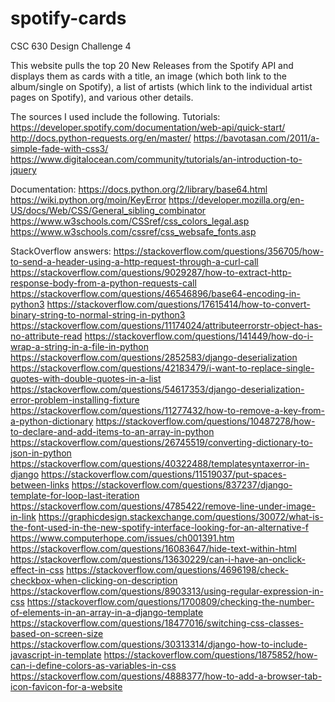 # spotify-cards
CSC 630 Design Challenge 4

This website pulls the top 20 New Releases from the Spotify API and displays them as cards with a title, an image (which both link to the album/single on Spotify), a list of artists (which link to the individual artist pages on Spotify), and various other details.

The sources I used include the following.
Tutorials:
https://developer.spotify.com/documentation/web-api/quick-start/
http://docs.python-requests.org/en/master/
https://bavotasan.com/2011/a-simple-fade-with-css3/
https://www.digitalocean.com/community/tutorials/an-introduction-to-jquery

Documentation:
https://docs.python.org/2/library/base64.html
https://wiki.python.org/moin/KeyError
https://developer.mozilla.org/en-US/docs/Web/CSS/General_sibling_combinator
https://www.w3schools.com/CSSref/css_colors_legal.asp
https://www.w3schools.com/cssref/css_websafe_fonts.asp

StackOverflow answers:
https://stackoverflow.com/questions/356705/how-to-send-a-header-using-a-http-request-through-a-curl-call
https://stackoverflow.com/questions/9029287/how-to-extract-http-response-body-from-a-python-requests-call
https://stackoverflow.com/questions/46546896/base64-encoding-in-python3
https://stackoverflow.com/questions/17615414/how-to-convert-binary-string-to-normal-string-in-python3
https://stackoverflow.com/questions/11174024/attributeerrorstr-object-has-no-attribute-read
https://stackoverflow.com/questions/141449/how-do-i-wrap-a-string-in-a-file-in-python
https://stackoverflow.com/questions/2852583/django-deserialization
https://stackoverflow.com/questions/42183479/i-want-to-replace-single-quotes-with-double-quotes-in-a-list
https://stackoverflow.com/questions/54617353/django-deserialization-error-problem-installing-fixture
https://stackoverflow.com/questions/11277432/how-to-remove-a-key-from-a-python-dictionary
https://stackoverflow.com/questions/10487278/how-to-declare-and-add-items-to-an-array-in-python
https://stackoverflow.com/questions/26745519/converting-dictionary-to-json-in-python
https://stackoverflow.com/questions/40322488/templatesyntaxerror-in-django
https://stackoverflow.com/questions/11519037/put-spaces-between-links
https://stackoverflow.com/questions/837237/django-template-for-loop-last-iteration
https://stackoverflow.com/questions/4785422/remove-line-under-image-in-link
https://graphicdesign.stackexchange.com/questions/30072/what-is-the-font-used-in-the-new-spotify-interface-looking-for-an-alternative-f
https://www.computerhope.com/issues/ch001391.htm
https://stackoverflow.com/questions/16083647/hide-text-within-html
https://stackoverflow.com/questions/13630229/can-i-have-an-onclick-effect-in-css
https://stackoverflow.com/questions/4696198/check-checkbox-when-clicking-on-description
https://stackoverflow.com/questions/8903313/using-regular-expression-in-css
https://stackoverflow.com/questions/1700809/checking-the-number-of-elements-in-an-array-in-a-django-template
https://stackoverflow.com/questions/18477016/switching-css-classes-based-on-screen-size
https://stackoverflow.com/questions/30313314/django-how-to-include-javascript-in-template
https://stackoverflow.com/questions/1875852/how-can-i-define-colors-as-variables-in-css
https://stackoverflow.com/questions/4888377/how-to-add-a-browser-tab-icon-favicon-for-a-website
